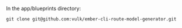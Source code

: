 In the app/blueprints directory:

```
git clone git@github.com:vulk/ember-cli-route-model-generator.git
```
